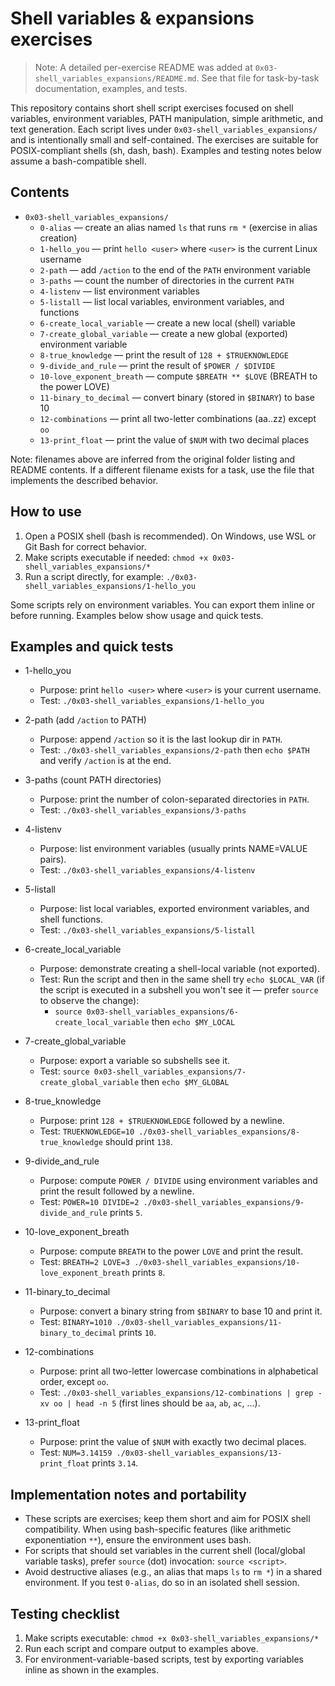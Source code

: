 # Shell variables & expansions exercises

> Note: A detailed per-exercise README was added at
> `0x03-shell_variables_expansions/README.md`. See that file for task-by-task
> documentation, examples, and tests.

This repository contains short shell script exercises focused on shell variables, environment variables, PATH manipulation, simple arithmetic, and text generation. Each script lives under `0x03-shell_variables_expansions/` and is intentionally small and self-contained. The exercises are suitable for POSIX-compliant shells (sh, dash, bash). Examples and testing notes below assume a bash-compatible shell.

## Contents

- `0x03-shell_variables_expansions/`
  - `0-alias` — create an alias named `ls` that runs `rm *` (exercise in alias creation)
  - `1-hello_you` — print `hello <user>` where `<user>` is the current Linux username
  - `2-path` — add `/action` to the end of the `PATH` environment variable
  - `3-paths` — count the number of directories in the current `PATH`
  - `4-listenv` — list environment variables
  - `5-listall` — list local variables, environment variables, and functions
  - `6-create_local_variable` — create a new local (shell) variable
  - `7-create_global_variable` — create a new global (exported) environment variable
  - `8-true_knowledge` — print the result of `128 + $TRUEKNOWLEDGE`
  - `9-divide_and_rule` — print the result of `$POWER / $DIVIDE`
  - `10-love_exponent_breath` — compute `$BREATH ** $LOVE` (BREATH to the power LOVE)
  - `11-binary_to_decimal` — convert binary (stored in `$BINARY`) to base 10
  - `12-combinations` — print all two-letter combinations (aa..zz) except `oo`
  - `13-print_float` — print the value of `$NUM` with two decimal places

Note: filenames above are inferred from the original folder listing and README contents. If a different filename exists for a task, use the file that implements the described behavior.

## How to use

1. Open a POSIX shell (bash is recommended). On Windows, use WSL or Git Bash for correct behavior.
2. Make scripts executable if needed: `chmod +x 0x03-shell_variables_expansions/*`
3. Run a script directly, for example: `./0x03-shell_variables_expansions/1-hello_you`

Some scripts rely on environment variables. You can export them inline or before running. Examples below show usage and quick tests.

## Examples and quick tests

- 1-hello_you

  - Purpose: print `hello <user>` where `<user>` is your current username.
  - Test: `./0x03-shell_variables_expansions/1-hello_you`

- 2-path (add `/action` to PATH)

  - Purpose: append `/action` so it is the last lookup dir in `PATH`.
  - Test: `./0x03-shell_variables_expansions/2-path` then `echo $PATH` and verify `/action` is at the end.

- 3-paths (count PATH directories)

  - Purpose: print the number of colon-separated directories in `PATH`.
  - Test: `./0x03-shell_variables_expansions/3-paths`

- 4-listenv

  - Purpose: list environment variables (usually prints NAME=VALUE pairs).
  - Test: `./0x03-shell_variables_expansions/4-listenv`

- 5-listall

  - Purpose: list local variables, exported environment variables, and shell functions.
  - Test: `./0x03-shell_variables_expansions/5-listall`

- 6-create_local_variable

  - Purpose: demonstrate creating a shell-local variable (not exported).
  - Test: Run the script and then in the same shell try `echo $LOCAL_VAR` (if the script is executed in a subshell you won't see it — prefer `source` to observe the change):
    - `source 0x03-shell_variables_expansions/6-create_local_variable` then `echo $MY_LOCAL`

- 7-create_global_variable

  - Purpose: export a variable so subshells see it.
  - Test: `source 0x03-shell_variables_expansions/7-create_global_variable` then `echo $MY_GLOBAL`

- 8-true_knowledge

  - Purpose: print `128 + $TRUEKNOWLEDGE` followed by a newline.
  - Test: `TRUEKNOWLEDGE=10 ./0x03-shell_variables_expansions/8-true_knowledge` should print `138`.

- 9-divide_and_rule

  - Purpose: compute `POWER / DIVIDE` using environment variables and print the result followed by a newline.
  - Test: `POWER=10 DIVIDE=2 ./0x03-shell_variables_expansions/9-divide_and_rule` prints `5`.

- 10-love_exponent_breath

  - Purpose: compute `BREATH` to the power `LOVE` and print the result.
  - Test: `BREATH=2 LOVE=3 ./0x03-shell_variables_expansions/10-love_exponent_breath` prints `8`.

- 11-binary_to_decimal

  - Purpose: convert a binary string from `$BINARY` to base 10 and print it.
  - Test: `BINARY=1010 ./0x03-shell_variables_expansions/11-binary_to_decimal` prints `10`.

- 12-combinations

  - Purpose: print all two-letter lowercase combinations in alphabetical order, except `oo`.
  - Test: `./0x03-shell_variables_expansions/12-combinations | grep -xv oo | head -n 5` (first lines should be `aa`, `ab`, `ac`, ...).

- 13-print_float

  - Purpose: print the value of `$NUM` with exactly two decimal places.
  - Test: `NUM=3.14159 ./0x03-shell_variables_expansions/13-print_float` prints `3.14`.

## Implementation notes and portability

- These scripts are exercises; keep them short and aim for POSIX shell compatibility. When using bash-specific features (like arithmetic exponentiation `**`), ensure the environment uses bash.
- For scripts that should set variables in the current shell (local/global variable tasks), prefer `source` (dot) invocation: `source <script>`.
- Avoid destructive aliases (e.g., an alias that maps `ls` to `rm *`) in a shared environment. If you test `0-alias`, do so in an isolated shell session.

## Testing checklist

1. Make scripts executable: `chmod +x 0x03-shell_variables_expansions/*`
2. Run each script and compare output to examples above.
3. For environment-variable-based scripts, test by exporting variables inline as shown in the examples.
